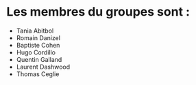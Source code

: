 # Les membres du groupes sont : 
- Tania Abitbol
- Romain Danizel
- Baptiste Cohen
- Hugo Cordillo
- Quentin Galland
- Laurent Dashwood
- Thomas Ceglie
